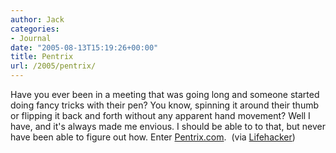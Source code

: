 ```yaml
---
author: Jack
categories:
- Journal
date: "2005-08-13T15:19:26+00:00"
title: Pentrix
url: /2005/pentrix/
---
```


Have you ever been in a meeting that was going long and someone started doing fancy tricks with their pen? You know, spinning it around their thumb or flipping it back and forth without any apparent hand movement? Well I have, and it's always made me envious. I should be able to to that, but never have been able to figure out how. Enter [Pentrix.com][1].&nbsp; (via [Lifehacker][2])

 [1]: http://www.pentrix.com/news.html
 [2]: http://www.lifehacker.com